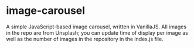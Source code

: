 # image-carousel
A simple JavaScript-based image carousel, written in VanillaJS. All images in the repo are from Unsplash; you can update time of display per image as well as the number of images in the repository in the index.js file.

